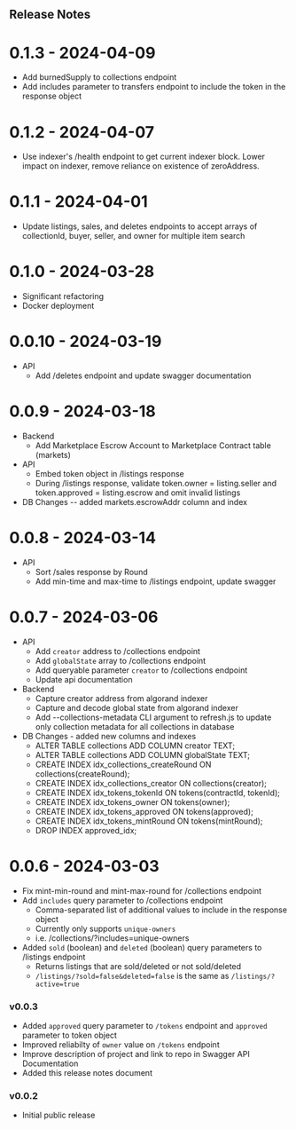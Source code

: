 ## Release Notes

# 0.1.3 - 2024-04-09
* Add burnedSupply to collections endpoint
* Add includes parameter to transfers endpoint to include the token in the response object

# 0.1.2 - 2024-04-07
* Use indexer's /health endpoint to get current indexer block. Lower impact on indexer, remove reliance on existence of zeroAddress.

# 0.1.1 - 2024-04-01
* Update listings, sales, and deletes endpoints to accept arrays of collectionId, buyer, seller, and owner for multiple item search

# 0.1.0 - 2024-03-28
* Significant refactoring
* Docker deployment

# 0.0.10 - 2024-03-19
* API
  * Add /deletes endpoint and update swagger documentation
# 0.0.9 - 2024-03-18

* Backend
  * Add Marketplace Escrow Account to Marketplace Contract table (markets)
* API
  * Embed token object in /listings response
  * During /listings response, validate token.owner = listing.seller and token.approved = listing.escrow and omit invalid listings
* DB Changes -- added markets.escrowAddr column and index

# 0.0.8 - 2024-03-14
* API
  * Sort /sales response by Round
  * Add min-time and max-time to /listings endpoint, update swagger

# 0.0.7 - 2024-03-06
* API
  * Add `creator` address to /collections endpoint
  * Add `globalState` array to /collections endpoint
  * Add queryable parameter `creator` to /collections endpoint
  * Update api documentation
* Backend
  * Capture creator address from algorand indexer
  * Capture and decode global state from algorand indexer
  * Add --collections-metadata CLI argument to refresh.js to update only collection metadata for all collections in database
* DB Changes - added new columns and indexes
  * ALTER TABLE collections ADD COLUMN creator TEXT;
  * ALTER TABLE collections ADD COLUMN globalState TEXT;
  * CREATE INDEX idx_collections_createRound ON collections(createRound);
  * CREATE INDEX idx_collections_creator ON collections(creator);
  * CREATE INDEX idx_tokens_tokenId ON tokens(contractId, tokenId);
  * CREATE INDEX idx_tokens_owner ON tokens(owner);
  * CREATE INDEX idx_tokens_approved ON tokens(approved);
  * CREATE INDEX idx_tokens_mintRound ON tokens(mintRound);
  * DROP INDEX approved_idx;

# 0.0.6 - 2024-03-03
* Fix mint-min-round and mint-max-round for /collections endpoint
* Add `includes` query parameter to /collections endpoint
  * Comma-separated list of additional values to include in the response object
  * Currently only supports `unique-owners`
  * i.e. /collections/?includes=unique-owners
* Added `sold` (boolean) and `deleted` (boolean) query parameters to /listings endpoint
  * Returns listings that are sold/deleted or not sold/deleted
  * `/listings/?sold=false&deleted=false` is the same as `/listings/?active=true`

### v0.0.3
* Added `approved` query parameter to `/tokens` endpoint and `approved` parameter to token object
* Improved reliabilty of `owner` value on `/tokens` endpoint
* Improve description of project and link to repo in Swagger API Documentation
* Added this release notes document

### v0.0.2
* Initial public release